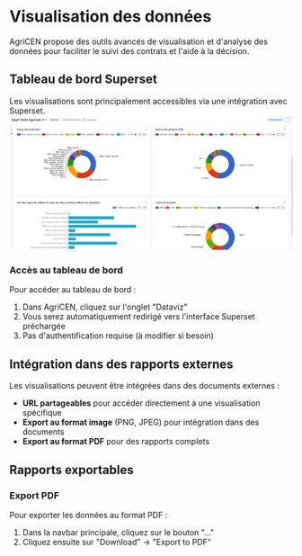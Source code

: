 # Visualisation des données

AgriCEN propose des outils avancés de visualisation et d'analyse des données pour faciliter le suivi des contrats et l'aide à la décision.

## Tableau de bord Superset

Les visualisations sont principalement accessibles via une intégration avec Superset.
![Tableau de bord Superset](img/dashboard.png)

### Accès au tableau de bord

Pour accéder au tableau de bord :

1. Dans AgriCEN, cliquez sur l'onglet "Dataviz"
2. Vous serez automatiquement redirigé vers l'interface Superset préchargée
3. Pas d'authentification requise (à modifier si besoin)


## Intégration dans des rapports externes

Les visualisations peuvent être intégrées dans des documents externes :

- **URL partageables** pour accéder directement à une visualisation spécifique
- **Export au format image** (PNG, JPEG) pour intégration dans des documents
- **Export au format PDF** pour des rapports complets


## Rapports exportables

### Export PDF

Pour exporter les données au format PDF :

1. Dans la navbar principale, cliquez sur le bouton "..."
2. Cliquez ensuite sur "Download" -> "Export to PDF"

